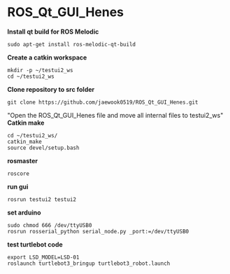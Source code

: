 # ROS_Qt_GUI_Henes
**Install qt build for ROS Melodic**
```
sudo apt-get install ros-melodic-qt-build
```
**Create a catkin workspace**
```
mkdir -p ~/testui2_ws
cd ~/testui2_ws
```
**Clone repository to src folder**
```
git clone https://github.com/jaewook0519/ROS_Qt_GUI_Henes.git
```
"Open the ROS_Qt_GUI_Henes file and move all internal files to testui2_ws"
**Catkin make**
```
cd ~/testui2_ws/
catkin_make
source devel/setup.bash
```
**rosmaster**
```
roscore
```
**run gui**
```
rosrun testui2 testui2
```
**set arduino**
```
sudo chmod 666 /dev/ttyUSB0
rosrun rosserial_python serial_node.py _port:=/dev/ttyUSB0
```
**test turtlebot code**
```
export LSD_MODEL=LSD-01
roslaunch turtlebot3_bringup turtlebot3_robot.launch
```
